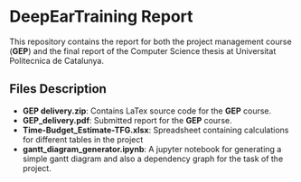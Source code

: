 # DeepEarTraining Report

This repository contains the report for both the project management course (**GEP**) and the final report of the Computer Science thesis at Universitat Politecnica de Catalunya.

## Files Description

- **GEP delivery.zip**: Contains LaTex source code for the **GEP** course.
- **GEP_delivery.pdf**: Submitted report for the **GEP** course.
- **Time-Budget_Estimate-TFG.xlsx**: Spreadsheet containing calculations for different tables in the project
- **gantt_diagram_generator.ipynb**: A jupyter notebook for generating a simple gantt diagram and also a dependency graph for the task of the project.